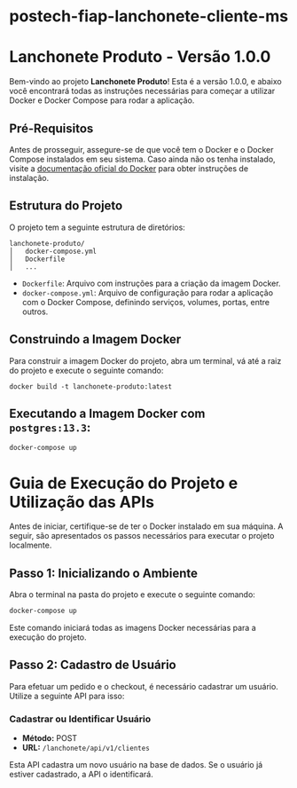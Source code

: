 # postech-fiap-lanchonete-cliente-ms

# Lanchonete Produto - Versão 1.0.0

Bem-vindo ao projeto **Lanchonete Produto**! Esta é a versão 1.0.0, e abaixo você encontrará todas as instruções necessárias para começar a utilizar Docker e Docker Compose para rodar a aplicação.

## Pré-Requisitos

Antes de prosseguir, assegure-se de que você tem o Docker e o Docker Compose instalados em seu sistema. Caso ainda não os tenha instalado, visite a [documentação oficial do Docker](https://docs.docker.com/get-docker/) para obter instruções de instalação.

## Estrutura do Projeto

O projeto tem a seguinte estrutura de diretórios:

```plaintext
lanchonete-produto/
│   docker-compose.yml
│   Dockerfile
│   ...
```

- `Dockerfile`: Arquivo com instruções para a criação da imagem Docker.
- `docker-compose.yml`: Arquivo de configuração para rodar a aplicação com o Docker Compose, definindo serviços, volumes, portas, entre outros.

## Construindo a Imagem Docker

Para construir a imagem Docker do projeto, abra um terminal, vá até a raiz do projeto e execute o seguinte comando:

`docker build -t lanchonete-produto:latest`

## Executando a Imagem Docker com `postgres:13.3`:

`docker-compose up`

# Guia de Execução do Projeto e Utilização das APIs

Antes de iniciar, certifique-se de ter o Docker instalado em sua máquina. A seguir, são apresentados os passos necessários para executar o projeto localmente.

## Passo 1: Inicializando o Ambiente

Abra o terminal na pasta do projeto e execute o seguinte comando:

```bash
docker-compose up
```

Este comando iniciará todas as imagens Docker necessárias para a execução do projeto.

## Passo 2: Cadastro de Usuário

Para efetuar um pedido e o checkout, é necessário cadastrar um usuário. Utilize a seguinte API para isso:

### Cadastrar ou Identificar Usuário

- **Método:** POST
- **URL:** `/lanchonete/api/v1/clientes`

Esta API cadastra um novo usuário na base de dados. Se o usuário já estiver cadastrado, a API o identificará.
